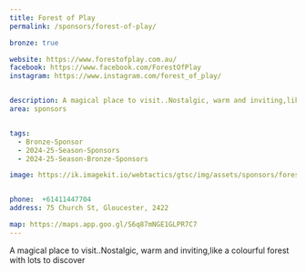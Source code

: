 ```yaml
---
title: Forest of Play
permalink: /sponsors/forest-of-play/

bronze: true

website: https://www.forestofplay.com.au/
facebook: https://www.facebook.com/ForestOfPlay
instagram: https://www.instagram.com/forest_of_play/


description: A magical place to visit..Nostalgic, warm and inviting,like a colourful forest with lots to discover
area: sponsors


tags:
  - Bronze-Sponsor
  - 2024-25-Season-Sponsors
  - 2024-25-Season-Bronze-Sponsors

image: https://ik.imagekit.io/webtactics/gtsc/img/assets/sponsors/forest-of-play-400x400.jpg


phone: 	+61411447704
address: 75 Church St, Gloucester, 2422

map: https://maps.app.goo.gl/S6q87mNGE1GLPR7C7
---
```




A magical place to visit..Nostalgic, warm and inviting,like a colourful forest with lots to discover
